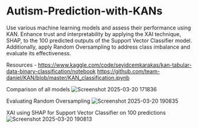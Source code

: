# Autism-Prediction-with-KANs
Use various machine learning models and assess their performance using KAN. Enhance trust and interpretability by applying the XAI technique, SHAP, to the 100 predicted outputs of the Support Vector Classifier model. Additionally, apply Random Oversampling to address class imbalance and evaluate its effectiveness.


Resources - https://www.kaggle.com/code/seyidcemkarakas/kan-tabular-data-binary-classification/notebook
https://github.com/team-daniel/KAN/blob/master/KAN_classification.ipynb

Comparison of all models
![Screenshot 2025-03-20 171836](https://github.com/user-attachments/assets/68b86e14-a826-47b3-a532-d54eb4343e7a)

Evaluating Random Oversampling
![Screenshot 2025-03-20 190835](https://github.com/user-attachments/assets/365cc60d-fe15-45b9-940a-d0c77dfe5aca)

XAI using SHAP for Support Vector Classifier on 100 predictions
![Screenshot 2025-03-20 190813](https://github.com/user-attachments/assets/0c9d4007-e6d4-4dbf-bffe-38b6168b5a29)
